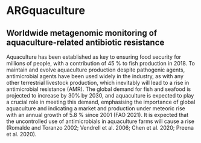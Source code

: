 # ARGquaculture
## Worldwide metagenomic monitoring of aquaculture-related antibiotic resistance
Aquaculture has been established as key to ensuring food security for millions of people, with a contribution of 45 % to fish production in 2018. To maintain and evolve aquaculture production despite pathogenic agents, antimicrobial agents have been used widely in the industry, as with any other terrestrial livestock production, which inevitably will lead to a rise in antimicrobial resistance (AMR). The global demand for fish and seafood is projected to increase by 30% by 2030, and aquaculture is expected to play a crucial role in meeting this demand, emphasising the importance of global aquaculture and indicating a market and production under meteoric rise with an annual growth of 5.8 % since 2001 (FAO 2021).  It is expected that the uncontrolled use of antimicrobials in aquaculture farms will cause a rise (Romalde and Toranzo 2002; Vendrell et al. 2006; Chen et al. 2020; Preena et al. 2020).
